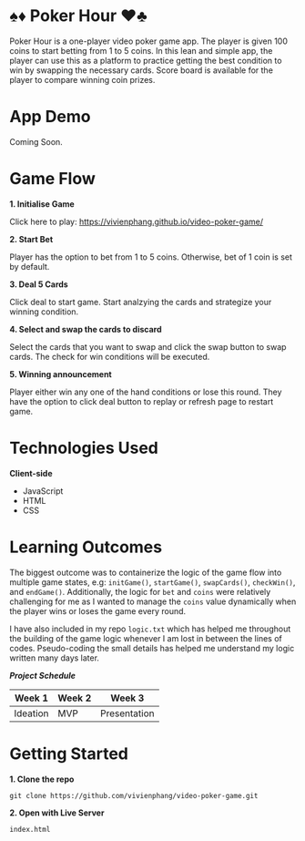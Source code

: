 # :spades::diamonds: Poker Hour :hearts::clubs:

Poker Hour is a one-player video poker game app. The player is given 100 coins to start betting from 1 to 5 coins. In this lean and simple app, the player can use this as a platform to practice getting the best condition to win by swapping the necessary cards. Score board is available for the player to compare winning coin prizes.

# App Demo

Coming Soon.

# Game Flow

**1. Initialise Game**

  Click here to play: https://vivienphang.github.io/video-poker-game/

**2. Start Bet**

  Player has the option to bet from 1 to 5 coins. Otherwise, bet of 1 coin is set by default.

**3. Deal 5 Cards**

  Click deal to start game. Start analzying the cards and strategize your winning condition.

**4. Select and swap the cards to discard**

  Select the cards that you want to swap and click the swap button to swap cards. The check for win conditions will be executed.

**5. Winning announcement**

  Player either win any one of the hand conditions or lose this round. They have the option to click deal button to replay or refresh page to restart game.
  
# Technologies Used

**Client-side**

<ul>
<li>JavaScript</li>
<li>HTML</li>
<li>CSS</li>
</ul>



# Learning Outcomes

The biggest outcome was to containerize the logic of the game flow into multiple game states, e.g: `initGame()`, `startGame()`, `swapCards()`, `checkWin()`, and `endGame()`. Additionally, the logic for `bet` and `coins` were relatively challenging for me as I wanted to manage the `coins` value dynamically when the player wins or loses the game every round.

I have also included in my repo `logic.txt` which has helped me throughout the building of the game logic whenever I am lost in between the lines of codes. Pseudo-coding the small details has helped me understand my logic written many days later. 

**_Project Schedule_**

| Week 1   | Week 2  | Week 3       |
| -------- | ------- | ----------   |
| Ideation | MVP     | Presentation |

# Getting Started

**1. Clone the repo**

  `git clone https://github.com/vivienphang/video-poker-game.git`

**2. Open with Live Server**

  `index.html`





